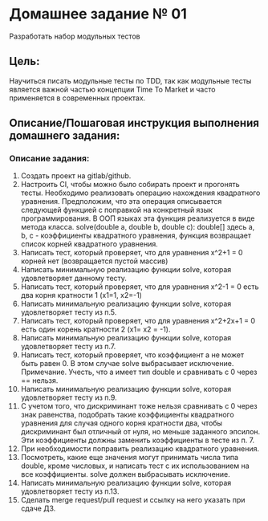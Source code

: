 # Домашнее задание № 01
Разработать набор модульных тестов

## Цель:
Научиться писать модульные тесты по TDD, так как модульные тесты является важной частью концепции Time To Market и часто применяется в современных проектах.

## Описание/Пошаговая инструкция выполнения домашнего задания:

### Описание задания:
1. Создать проект на gitlab/github. 
2. Настроить CI, чтобы можно было собирать проект и прогонять тесты. 
   Необходимо реализовать операцию нахождения квадратного уравнения. Предположим, что эта операция описывается следующей функцией c поправкой на конкретный язык программирования. 
   В ООП языках эта функция реализуется в виде метода класса.
   solve(double a, double b, double c): double[]
   здесь a, b, c - коэффициенты квадратного уравнения, функция возвращает список корней квадратного уравнения. 
3. Написать тест, который проверяет, что для уравнения x^2+1 = 0 корней нет (возвращается пустой массив)
4. Написать минимальную реализацию функции solve, которая удовлетворяет данному тесту. 
5. Написать тест, который проверяет, что для уравнения x^2-1 = 0 есть два корня кратности 1 (x1=1, x2=-1)
6. Написать минимальную реализацию функции solve, которая удовлетворяет тесту из п.5. 
7. Написать тест, который проверяет, что для уравнения x^2+2x+1 = 0 есть один корень кратности 2 (x1= x2 = -1). 
8. Написать минимальную реализацию функции solve, которая удовлетворяет тесту из п.7. 
9. Написать тест, который проверяет, что коэффициент a не может быть равен 0. В этом случае solve выбрасывает исключение.
   Примечание. Учесть, что a имеет тип double и сравнивать с 0 через == нельзя. 
10. Написать минимальную реализацию функции solve, которая удовлетворяет тесту из п.9. 
11. С учетом того, что дискриминант тоже нельзя сравнивать с 0 через знак равенства, подобрать такие коэффициенты квадратного 
уравнения для случая одного корня кратности два, чтобы дискриминант был отличный от нуля, но меньше заданного эпсилон. 
Эти коэффициенты должны заменить коэффициенты в тесте из п. 7. 
12. При необходимости поправить реализацию квадратного уравнения. 
13. Посмотреть, какие еще значения могут принимать числа типа double, кроме числовых, и написать тест с их использованием 
на все коэффициенты. solve должен выбрасывать исключение. 
14. Написать минимальную реализацию функции solve, которая удовлетворяет тесту из п.13. 
15. Сделать merge request/pull request и ссылку на него указать при сдаче ДЗ.
